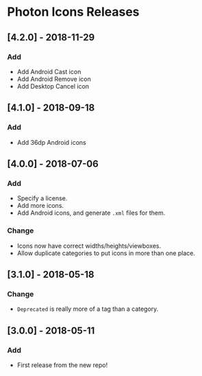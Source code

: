 # Photon Icons Releases

## [4.2.0] - 2018-11-29

### Add

* Add Android Cast icon
* Add Android Remove icon
* Add Desktop Cancel icon

## [4.1.0] - 2018-09-18

### Add

* Add 36dp Android icons

## [4.0.0] - 2018-07-06

### Add

* Specify a license.
* Add more icons.
* Add Android icons, and generate `.xml` files for them.

### Change

* Icons now have correct widths/heights/viewboxes.
* Allow duplicate categories to put icons in more than one place.


## [3.1.0] - 2018-05-18

### Change

* `Deprecated` is really more of a tag than a category.


## [3.0.0] - 2018-05-11

### Add

* First release from the new repo!
